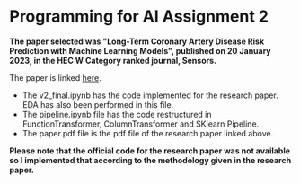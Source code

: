 # Programming for AI Assignment 2

**The paper selected was "Long-Term Coronary Artery Disease Risk Prediction with Machine Learning Models", published on 20 January 2023, in the HEC W Category ranked journal, Sensors.**

The paper is linked [here](https://www.mdpi.com/1424-8220/23/3/1193).

- The v2_final.ipynb has the code implemented for the research paper. EDA has also been performed in this file.
- The pipeline.ipynb file has the code restructured in FunctionTransformer, ColumnTransformer and SKlearn Pipeline.
- The paper.pdf file is the pdf file of the research paper linked above.

**Please note that the official code for the research paper was not available so I implemented that according to the methodology given in the research paper.**
